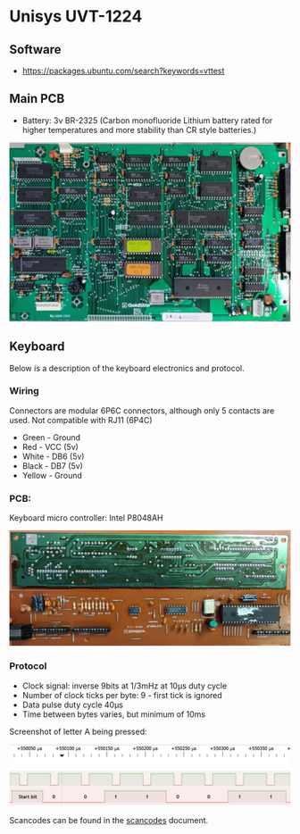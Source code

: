 # Unisys UVT-1224

## Software

+ https://packages.ubuntu.com/search?keywords=vttest

## Main PCB

+ Battery: 3v BR-2325 (Carbon monofluoride Lithium battery rated for higher temperatures and more stability than CR style batteries.)

![Main PCB](pics/main-pcb.jpg?raw=true "Main PCB")

## Keyboard

Below is a description of the keyboard electronics and protocol.

### Wiring 

Connectors are modular 6P6C connectors, although only 5 contacts are used. Not compatible with RJ11 (6P4C)

+ Green - Ground
+ Red - VCC (5v)
+ White - DB6 (5v)
+ Black - DB7 (5v)
+ Yellow - Ground

### PCB:

Keyboard micro controller: Intel P8048AH

![Keyboard PCB](pics/keyboard-pcb.jpg?raw=true "Keyboard PCB")

### Protocol

+ Clock signal: inverse 9bits at 1/3mHz at 10μs duty cycle
+ Number of clock ticks per byte: 9 - first tick is ignored
+ Data pulse duty cycle 40μs
+ Time between bytes varies, but minimum of 10ms

Screenshot of letter A being pressed:

![Protocol](pics/protocol.png?raw=true "Protocol")

Scancodes can be found in the [scancodes](scancodes.md) document.